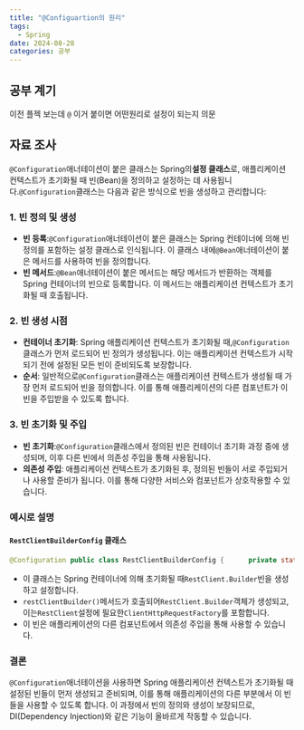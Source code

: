 ```yaml
---
title: "@Configuartion의 원리"
tags:
  - Spring
date: 2024-08-28
categories: 공부
---
```


## 공부 계기

이전 플젝 보는데 `@` 이거 붙이면 어떤원리로 설정이 되는지 의문

## 자료 조사

`@Configuration`애너테이션이 붙은 클래스는 Spring의**설정 클래스**로, 애플리케이션 컨텍스트가 초기화될 때 빈(Bean)을 정의하고 설정하는 데 사용됩니다.`@Configuration`클래스는
다음과 같은 방식으로 빈을 생성하고 관리합니다:

### 1. **빈 정의 및 생성**

- **빈 등록**:`@Configuration`애너테이션이 붙은 클래스는 Spring 컨테이너에 의해 빈 정의를 포함하는 설정 클래스로 인식됩니다. 이 클래스 내에`@Bean`애너테이션이 붙은 메서드를 사용하여
  빈을 정의합니다.
- **빈 메서드**:`@Bean`애너테이션이 붙은 메서드는 해당 메서드가 반환하는 객체를 Spring 컨테이너의 빈으로 등록합니다. 이 메서드는 애플리케이션 컨텍스트가 초기화될 때 호출됩니다.

### 2. **빈 생성 시점**

- **컨테이너 초기화**: Spring 애플리케이션 컨텍스트가 초기화될 때,`@Configuration`클래스가 먼저 로드되어 빈 정의가 생성됩니다. 이는 애플리케이션 컨텍스트가 시작되기 전에 설정된 모든 빈이
  준비되도록 보장합니다.
- **순서**: 일반적으로`@Configuration`클래스는 애플리케이션 컨텍스트가 생성될 때 가장 먼저 로드되어 빈을 정의합니다. 이를 통해 애플리케이션의 다른 컴포넌트가 이 빈을 주입받을 수 있도록 합니다.

### 3. **빈 초기화 및 주입**

- **빈 초기화**:`@Configuration`클래스에서 정의된 빈은 컨테이너 초기화 과정 중에 생성되며, 이후 다른 빈에서 의존성 주입을 통해 사용됩니다.
- **의존성 주입**: 애플리케이션 컨텍스트가 초기화된 후, 정의된 빈들이 서로 주입되거나 사용할 준비가 됩니다. 이를 통해 다양한 서비스와 컴포넌트가 상호작용할 수 있습니다.

### 예시로 설명

#### `RestClientBuilderConfig` 클래스


```java
@Configuration public class RestClientBuilderConfig {      private static final int CONNECT_TIMEOUT_MILLISECOND = 2000;     private static final int READ_TIMEOUT_MILLISECOND = 2000;      @Bean     public RestClient.Builder restClientBuilder() {         return RestClient.builder()                 .requestFactory(getClientHttpRequestFactory());     }      private ClientHttpRequestFactory getClientHttpRequestFactory() {         SimpleClientHttpRequestFactory factory = new SimpleClientHttpRequestFactory();         factory.setConnectTimeout(Duration.ofMillis(CONNECT_TIMEOUT_MILLISECOND));         factory.setReadTimeout(Duration.ofMillis(READ_TIMEOUT_MILLISECOND));          return factory;     } }
```




- 이 클래스는 Spring 컨테이너에 의해 초기화될 때`RestClient.Builder`빈을 생성하고 설정합니다.
- `restClientBuilder()`메서드가 호출되어`RestClient.Builder`객체가 생성되고, 이는`RestClient`설정에 필요한`ClientHttpRequestFactory`를 포함합니다.
- 이 빈은 애플리케이션의 다른 컴포넌트에서 의존성 주입을 통해 사용할 수 있습니다.

### 결론

`@Configuration`애너테이션을 사용하면 Spring 애플리케이션 컨텍스트가 초기화될 때 설정된 빈들이 먼저 생성되고 준비되며, 이를 통해 애플리케이션의 다른 부분에서 이 빈들을 사용할 수 있도록 합니다.
이 과정에서 빈의 정의와 생성이 보장되므로, DI(Dependency Injection)와 같은 기능이 올바르게 작동할 수 있습니다.